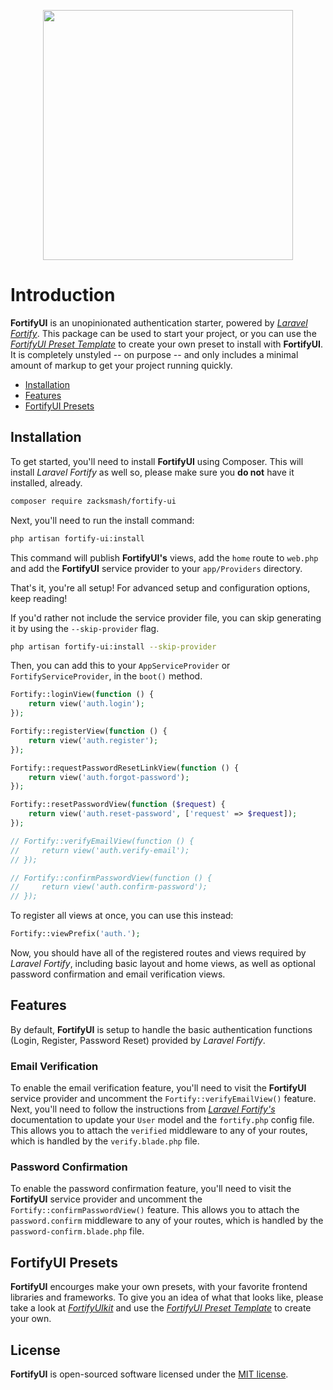 <p  align="center"><img  src="https://github.com/zacksmash/fortify-ui/blob/master/fortify-ui-image.png"  width="400"></p>

# Introduction

**FortifyUI** is an unopinionated authentication starter, powered by [*Laravel Fortify*](https://github.com/laravel/fortify). This package can be used to start your project, or you can use the [*FortifyUI Preset Template*](https://github.com/zacksmash/fortify-ui-preset) to create your own preset to install with **FortifyUI**. It is completely unstyled -- on purpose -- and only includes a minimal amount of markup to get your project running quickly.

- [Installation](#installation)
- [Features](#features)
- [FortifyUI Presets](#presets)

<a name="installation"></a>
## Installation

To get started, you'll need to install **FortifyUI** using Composer. This will install *Laravel Fortify* as well so, please make sure you **do not** have it installed, already.

```bash
composer require zacksmash/fortify-ui
```

Next, you'll need to run the install command:

```bash
php artisan fortify-ui:install
```

This command will publish **FortifyUI's** views, add the `home` route to `web.php` and add the **FortifyUI** service provider to your `app/Providers` directory.

That's it, you're all setup! For advanced setup and configuration options, keep reading!

If you'd rather not include the service provider file, you can skip generating it by using the `--skip-provider` flag.

```bash
php artisan fortify-ui:install --skip-provider
```

Then, you can add this to your `AppServiceProvider` or `FortifyServiceProvider`, in the `boot()` method.

```php
Fortify::loginView(function () {
    return view('auth.login');
});

Fortify::registerView(function () {
    return view('auth.register');
});

Fortify::requestPasswordResetLinkView(function () {
    return view('auth.forgot-password');
});

Fortify::resetPasswordView(function ($request) {
    return view('auth.reset-password', ['request' => $request]);
});

// Fortify::verifyEmailView(function () {
//     return view('auth.verify-email');
// });

// Fortify::confirmPasswordView(function () {
//     return view('auth.confirm-password');
// });
```

To register all views at once, you can use this instead:

```php
Fortify::viewPrefix('auth.');
```

Now, you should have all of the registered routes and views required by *Laravel Fortify*, including basic layout and home views, as well as optional password confirmation and email verification views.

<a name="features"></a>
## Features

By default, **FortifyUI** is setup to handle the basic authentication functions (Login, Register, Password Reset) provided by *Laravel Fortify*.

### Email Verification
To enable the email verification feature, you'll need to visit the **FortifyUI** service provider and uncomment the `Fortify::verifyEmailView()` feature. Next, you'll need to follow the instructions from [*Laravel Fortify's*](https://github.com/laravel/fortify/blob/1.x/README.md#email-verification) documentation to update your `User` model and the `fortify.php` config file. This allows you to attach the `verified` middleware to any of your routes, which is handled by the `verify.blade.php` file.

### Password Confirmation
To enable the password confirmation feature, you'll need to visit the **FortifyUI** service provider and uncomment the `Fortify::confirmPasswordView()` feature. This allows you to attach the `password.confirm` middleware to any of your routes, which is handled by the `password-confirm.blade.php` file.

<a name="presets"></a>
## FortifyUI Presets

**FortifyUI** encourges make your own presets, with your favorite frontend libraries and frameworks. To give you an idea of what that looks like, please take a look at [*FortifyUIkit*](https://github.com/zacksmash/fortify-uikit) and use the [*FortifyUI Preset Template*](https://github.com/zacksmash/fortify-ui-preset) to create your own.

## License

**FortifyUI** is open-sourced software licensed under the [MIT license](LICENSE.md).
